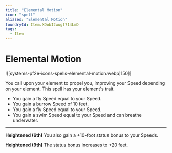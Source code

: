 ```yaml
---
title: "Elemental Motion"
icon: "spell"
aliases: "Elemental Motion"
foundryId: Item.XDobI2wugf714LmD
tags:
  - Item
---
```


# Elemental Motion
![[systems-pf2e-icons-spells-elemental-motion.webp|150]]

You call upon your element to propel you, improving your Speed depending on your element. This spell has your element's trait.

*    You gain a fly Speed equal to your Speed.
*    You gain a burrow Speed of 10 feet.
*    You gain a fly Speed equal to your Speed.
*    You gain a swim Speed equal to your Speed and can breathe underwater.

* * *

**Heightened (6th)** You also gain a +10-foot status bonus to your Speeds.

**Heightened (9th)** The status bonus increases to +20 feet.
